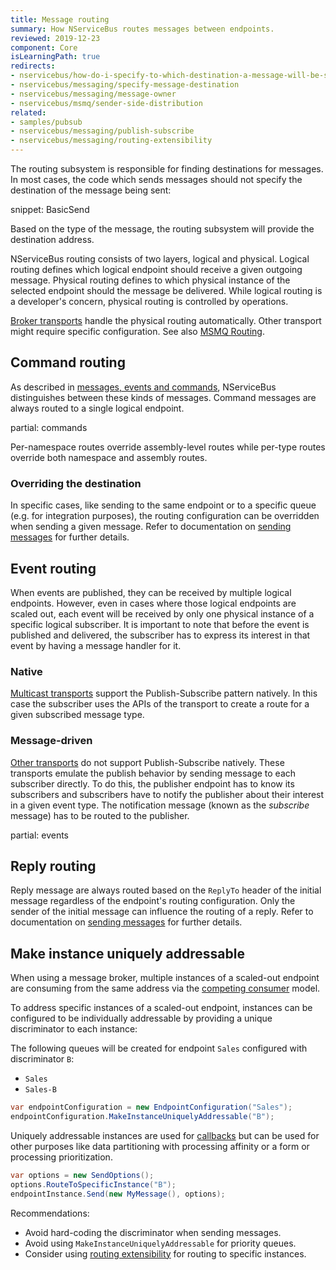 ```yaml
---
title: Message routing
summary: How NServiceBus routes messages between endpoints.
reviewed: 2019-12-23
component: Core
isLearningPath: true
redirects:
- nservicebus/how-do-i-specify-to-which-destination-a-message-will-be-sent
- nservicebus/messaging/specify-message-destination
- nservicebus/messaging/message-owner
- nservicebus/msmq/sender-side-distribution
related:
- samples/pubsub
- nservicebus/messaging/publish-subscribe
- nservicebus/messaging/routing-extensibility
---
```



The routing subsystem is responsible for finding destinations for messages. In most cases, the code which sends messages should not specify the destination of the message being sent:

snippet: BasicSend

Based on the type of the message, the routing subsystem will provide the destination address.

NServiceBus routing consists of two layers, logical and physical. Logical routing defines which logical endpoint should receive a given outgoing message. Physical routing defines to which physical instance of the selected endpoint should the message be delivered. While logical routing is a developer's concern, physical routing is controlled by operations.

[Broker transports](/transports/types.md#broker-transports) handle the physical routing automatically. Other transport might require specific configuration. See also [MSMQ Routing](/transports/msmq/routing.md).


## Command routing

As described in [messages, events and commands](/nservicebus/messaging/messages-events-commands.md), NServiceBus distinguishes between these kinds of messages. Command messages are always routed to a single logical endpoint.

partial: commands

Per-namespace routes override assembly-level routes while per-type routes override both namespace and assembly routes.


### Overriding the destination

In specific cases, like sending to the same endpoint or to a specific queue (e.g. for integration purposes), the routing configuration can be overridden when sending a given message. Refer to documentation on [sending messages](/nservicebus/messaging/send-a-message.md) for further details.


## Event routing

When events are published, they can be received by multiple logical endpoints. However, even in cases where those logical endpoints are scaled out, each event will be received by only one physical instance of a specific logical subscriber. It is important to note that before the event is published and delivered, the subscriber has to express its interest in that event by having a message handler for it.


### Native

[Multicast transports](/transports/types.md#multicast-enabled-transports) support the Publish-Subscribe pattern natively. In this case the subscriber uses the APIs of the transport to create a route for a given subscribed message type.


### Message-driven

[Other transports](/transports/types.md#unicast-only-transports) do not support Publish-Subscribe natively. These transports emulate the publish behavior by sending message to each subscriber directly. To do this, the publisher endpoint has to know its subscribers and subscribers have to notify the publisher about their interest in a given event type. The notification message (known as the *subscribe* message) has to be routed to the publisher.

partial: events


## Reply routing

Reply message are always routed based on the `ReplyTo` header of the initial message regardless of the endpoint's routing configuration. Only the sender of the initial message can influence the routing of a reply. Refer to documentation on [sending messages](/nservicebus/messaging/send-a-message.md) for further details.


## Make instance uniquely addressable

When using a message broker, multiple instances of a scaled-out endpoint are consuming from the same address via the [competing consumer](/nservicebus/architecture/scaling.md#scaling-out-to-multiple-nodes-competing-consumers) model.

To address specific instances of a scaled-out endpoint, instances can be configured to be individually addressable by providing a unique discriminator to each instance:

The following queues will be created for endpoint `Sales` configured with discriminator `B`:

- `Sales`
- `Sales-B`

```c#
var endpointConfiguration = new EndpointConfiguration("Sales");
endpointConfiguration.MakeInstanceUniquelyAddressable("B");
```

Uniquely addressable instances are used for [callbacks](/nservicebus/messaging/callbacks.md) but can be used for other purposes like data partitioning with processing affinity or a form or processing prioritization.

```c#
var options = new SendOptions();
options.RouteToSpecificInstance("B");
endpointInstance.Send(new MyMessage(), options);
```

Recommendations:

- Avoid hard-coding the discriminator when sending messages.
- Avoid using `MakeInstanceUniquelyAddressable` for priority queues.
- Consider using [routing extensibility](/nservicebus/messaging/routing-extensibility.md) for routing to specific instances.
